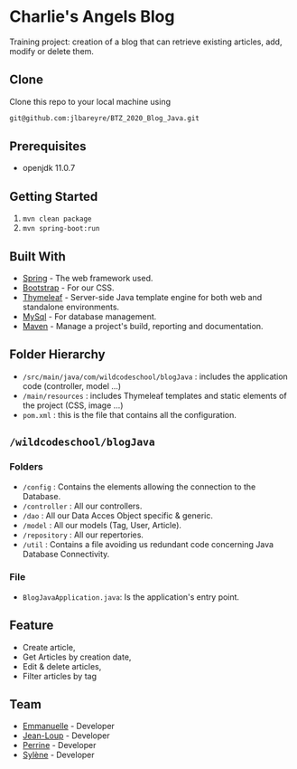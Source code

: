 # Charlie's Angels Blog

Training project: creation of a blog that can retrieve existing articles, add, modify or delete them.

## Clone

Clone this repo to your local machine using

```bash
git@github.com:jlbareyre/BTZ_2020_Blog_Java.git
```

## Prerequisites

- openjdk 11.0.7

## Getting Started

1.  `mvn clean package`
2.  `mvn spring-boot:run`


## Built With

- [Spring](https://spring.io/) - The web framework used.
- [Bootstrap](https://getbootstrap.com/) - For our CSS.
- [Thymeleaf](https://www.thymeleaf.org/) - Server-side Java template engine for both web and standalone environments.
- [MySql](https://www.mysql.com/fr/) - For database management.
- [Maven](https://maven.apache.org/) - Manage a project's build, reporting and documentation.

## Folder Hierarchy

- `/src/main/java/com/wildcodeschool/blogJava` : includes the application code (controller, model ...)
- `/main/resources` : includes Thymeleaf templates and static elements of the project (CSS, image ...)
- `pom.xml` : this is the file that contains all the configuration.

## `/wildcodeschool/blogJava`

### Folders

- `/config` : Contains the elements allowing the connection to the Database.
- `/controller` : All our controllers.
- `/dao` : All our Data Acces Object specific & generic.
- `/model` : All our models (Tag, User, Article).
- `/repository` : All our repertories.
- `/util` : Contains a file avoiding us redundant code concerning Java Database Connectivity.

### File

- `BlogJavaApplication.java`: Is the application's entry point.


## Feature

- Create article,
- Get Articles by creation date,
- Edit & delete articles,
- Filter articles by tag

## Team

- [Emmanuelle](https://github.com/e-larzabal) - Developer
- [Jean-Loup](https://github.com/jlbareyre) - Developer
- [Perrine](https://github.com/AlaplayaW) - Developer
- [Sylène](https://github.com/Zesysy) - Developer
